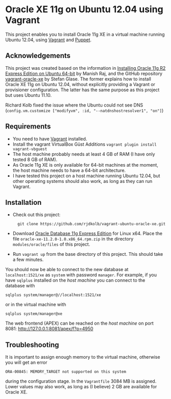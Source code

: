 # Oracle XE 11g on Ubuntu 12.04 using Vagrant
This project enables you to install Oracle 11g XE in a virtual machine running
Ubuntu 12.04, using [Vagrant] and [Puppet].

## Acknowledgements
This project was created based on the information in [Installing Oracle 11g R2 Express Edition on Ubuntu 64-bit] by Manish Raj, and the GitHub repository [vagrant-oracle-xe] by Stefan Glase. The former explains how to install Oracle XE 11g on Ubuntu 12.04, without explicitly providing a Vagrant or provisioner configuration. The latter has the same purpose as this project but uses Ubuntu 11.10.

Richard Kolb fixed the issue where the Ubuntu could not see DNS (`config.vm.customize ["modifyvm", :id, "--natdnshostresolver1", "on"]`)

## Requirements
* You need to have [Vagrant] installed.
* Install the vagrant VirtualBox Güst Additions `vagrant plugin install vagrant-vbguest`
* The host machine probably needs at least 4 GB of RAM (I have only tested 8 GB of RAM).
* As Oracle 11g XE is only available for 64-bit machines at the moment, the host machine needs to have a 64-bit architecture.
* I have tested this project on a host machine running Ubuntu 12.04, but other operating systems should also work, as long as they can run Vagrant.

## Installation
* Check out this project:

        git clone https://github.com/rjdkolb/vagrant-ubuntu-oracle-xe.git

* Download [Oracle Database 11g Express Edition] for Linux x64. Place the file `oracle-xe-11.2.0-1.0.x86_64.rpm.zip` in the directory `modules/oracle/files` of this project.
* Run `vagrant up` from the base directory of this project. This should take a few minutes.

You should now be able to connect to the new database at `localhost:1521/xe` as `system` with password `manager`. For example, if you have `sqlplus` installed on the _host machine_ you can connect to the database with

    sqlplus system/manager@//localhost:1521/xe

or in the virtual machine with

    sqlplus system/manager@xe

The web frontend (APEX) can be reached on the _host machine_ on port 8081: http://127.0.0.1:8081/apex/f?p=4950

## Troubleshooting
It is important to assign enough memory to the virtual machine, otherwise you will get an error

    ORA-00845: MEMORY_TARGET not supported on this system

during the configuration stage. In the `Vagrantfile` 3084 MB is assigned. Lower values may also work, as long as (I believe) 2 GB are available for Oracle XE.

[Vagrant]: http://www.vagrantup.com/
[Puppet]: http://puppetlabs.com/
[Oracle Database 11g Express Edition]: http://www.oracle.com/technetwork/products/express-edition/overview/index.html
[Installing Oracle 11g R2 Express Edition on Ubuntu 64-bit]: http://meandmyubuntulinux.blogspot.co.uk/2012/05/installing-oracle-11g-r2-express.html
[vagrant-oracle-xe]: https://github.com/codescape/vagrant-oracle-xe
